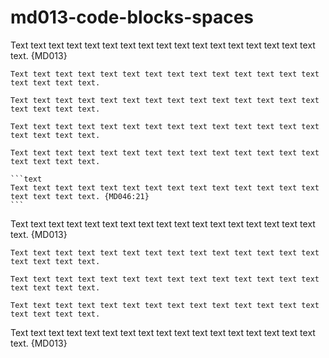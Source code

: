 # md013-code-blocks-spaces

Text text text text text text text text text text text text text text text text text text. {MD013}

```text
Text text text text text text text text text text text text text text text text text text.
```

 ```text
 Text text text text text text text text text text text text text text text text text text.
 ```

  ```text
  Text text text text text text text text text text text text text text text text text text.
  ```

   ```text
   Text text text text text text text text text text text text text text text text text text.
   ```

    ```text
    Text text text text text text text text text text text text text text text text text text. {MD046:21}
    ```

Text text text text text text text text text text text text text text text text text text. {MD013}

 ```text
 Text text text text text text text text text text text text text text text text text text.
```

   ```text
 Text text text text text text text text text text text text text text text text text text.
```

  ```text
 Text text text text text text text text text text text text text text text text text text.
 ```

Text text text text text text text text text text text text text text text text text text. {MD013}
